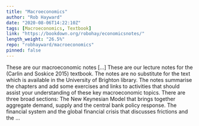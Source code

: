 ```yaml
---
title: "Macroeconomics"
author: "Rob Hayward"
date: "2020-08-06T14:22:10Z"
tags: [Macroeconomics, Textbook]
link: "https://bookdown.org/robohay/economicsnotes/"
length_weight: "26.5%"
repo: "robhayward/macroeconomics"
pinned: false
---
```


These are our macroeconomic notes [...] These are our lecture notes for the (Carlin and Soskice 2015) textbook. The notes are no substitute for the text which is available in the University of Brighton library. The notes summarise the chapters and add some exercises and links to activities that should assist your understanding of these key macroeconomic topics. There are three broad sections: The New Keynesian Model that brings together aggregate demand, supply and the central bank policy response. The financial system and the global financial crisis that discusses frictions and the ...
